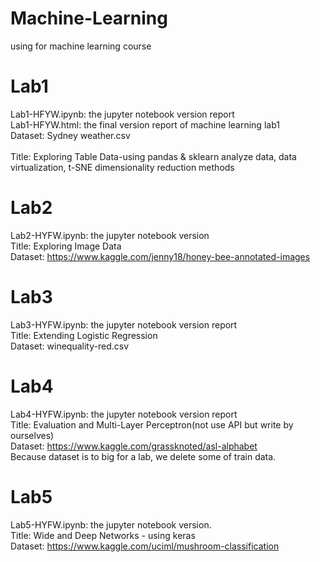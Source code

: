 # Machine-Learning
using for machine learning course

# Lab1
Lab1-HFYW.ipynb: the jupyter notebook version report<br>
Lab1-HFYW.html: the final version report of machine learning lab1<br>
Dataset: Sydney weather.csv<br>  
Title: Exploring Table Data-using pandas & sklearn analyze data, data virtualization, t-SNE dimensionality reduction methods<br>

# Lab2
Lab2-HYFW.ipynb: the jupyter notebook version<br>
Title: Exploring Image Data<br>
Dataset: https://www.kaggle.com/jenny18/honey-bee-annotated-images<br>

# Lab3
Lab3-HYFW.ipynb: the jupyter notebook version report<br>
Title: Extending Logistic Regression<br>
Dataset: winequality-red.csv<br>

# Lab4
Lab4-HYFW.ipynb: the jupyter notebook version report<br>
Title: Evaluation and Multi-Layer Perceptron(not use API but write by ourselves)<br>
Dataset: https://www.kaggle.com/grassknoted/asl-alphabet<br>
         Because dataset is to big for a lab, we delete some of train data.<br>

# Lab5
Lab5-HYFW.ipynb: the jupyter notebook version.<br>
Title: Wide and Deep Networks - using keras<br>
Dataset: https://www.kaggle.com/uciml/mushroom-classification<br>
